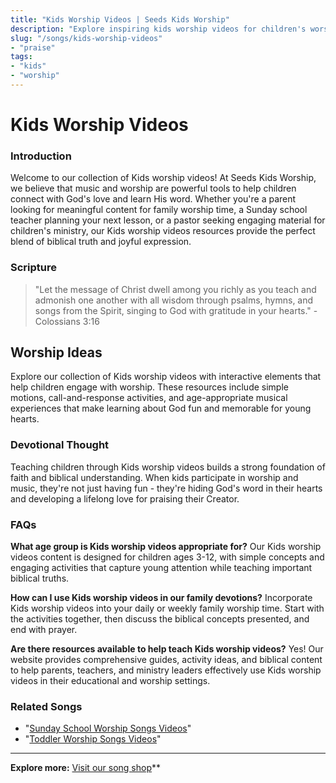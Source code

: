 ```yaml
---
title: "Kids Worship Videos | Seeds Kids Worship"
description: "Explore inspiring kids worship videos for children's worship and faith development. Biblical music resources for families and ministry."
slug: "/songs/kids-worship-videos"
- "praise"
tags:
- "kids"
- "worship"
---
```


# Kids Worship Videos

### Introduction

Welcome to our collection of Kids worship videos! At Seeds Kids Worship, we believe that music and worship are powerful tools to help children connect with God's love and learn His word. Whether you're a parent looking for meaningful content for family worship time, a Sunday school teacher planning your next lesson, or a pastor seeking engaging material for children's ministry, our Kids worship videos resources provide the perfect blend of biblical truth and joyful expression.

### Scripture

> "Let the message of Christ dwell among you richly as you teach and admonish one another with all wisdom through psalms, hymns, and songs from the Spirit, singing to God with gratitude in your hearts." - Colossians 3:16

## Worship Ideas

Explore our collection of Kids worship videos with interactive elements that help children engage with worship. These resources include simple motions, call-and-response activities, and age-appropriate musical experiences that make learning about God fun and memorable for young hearts.

### Devotional Thought

Teaching children through Kids worship videos builds a strong foundation of faith and biblical understanding. When kids participate in worship and music, they're not just having fun - they're hiding God's word in their hearts and developing a lifelong love for praising their Creator.

### FAQs

**What age group is Kids worship videos appropriate for?**
Our Kids worship videos content is designed for children ages 3-12, with simple concepts and engaging activities that capture young attention while teaching important biblical truths.

**How can I use Kids worship videos in our family devotions?**
Incorporate Kids worship videos into your daily or weekly family worship time. Start with the activities together, then discuss the biblical concepts presented, and end with prayer.

**Are there resources available to help teach Kids worship videos?**
Yes! Our website provides comprehensive guides, activity ideas, and biblical content to help parents, teachers, and ministry leaders effectively use Kids worship videos in their educational and worship settings.

### Related Songs

- "[Sunday School Worship Songs Videos](/songs/sunday-school-worship-songs-videos/)"
- "[Toddler Worship Songs Videos](/songs/toddler-worship-songs-videos/)"

---

**Explore more:** [Visit our song shop](https://seedskidsworship.com/shop)**

<!-- Schema Markup -->
<script type="application/ld+json">
{
  "@context": "https://schema.org",
  "@type": "MusicRecording",
  "name": "Kids Worship Videos",
  "byArtist": {
    "@type": "MusicGroup",
    "name": "Seeds Kids Worship"
  },
  "isFamilyFriendly": true,
  "url": "https://seedskidsworship.com/songs/kids-worship-videos/"
}
</script>